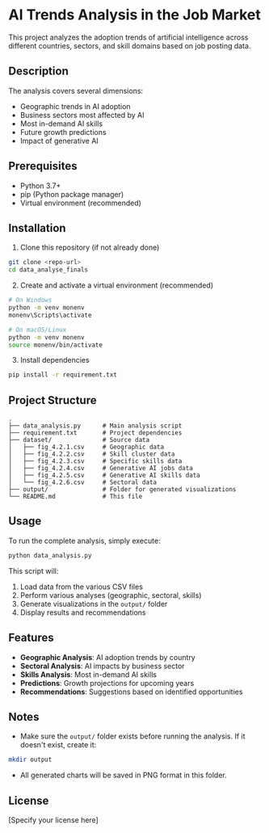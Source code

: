 # AI Trends Analysis in the Job Market

This project analyzes the adoption trends of artificial intelligence across different countries, sectors, and skill domains based on job posting data.

## Description

The analysis covers several dimensions:
- Geographic trends in AI adoption
- Business sectors most affected by AI
- Most in-demand AI skills
- Future growth predictions
- Impact of generative AI

## Prerequisites

- Python 3.7+
- pip (Python package manager)
- Virtual environment (recommended)

## Installation

1. Clone this repository (if not already done)

```bash
git clone <repo-url>
cd data_analyse_finals
```

2. Create and activate a virtual environment (recommended)

```bash
# On Windows
python -m venv monenv
monenv\Scripts\activate

# On macOS/Linux
python -m venv monenv
source monenv/bin/activate
```

3. Install dependencies

```bash
pip install -r requirement.txt
```

## Project Structure

```
.
├── data_analysis.py      # Main analysis script
├── requirement.txt       # Project dependencies
├── dataset/              # Source data
│   ├── fig_4.2.1.csv     # Geographic data
│   ├── fig_4.2.2.csv     # Skill cluster data
│   ├── fig_4.2.3.csv     # Specific skills data
│   ├── fig_4.2.4.csv     # Generative AI jobs data
│   ├── fig_4.2.5.csv     # Generative AI skills data
│   └── fig_4.2.6.csv     # Sectoral data
├── output/               # Folder for generated visualizations
└── README.md             # This file
```

## Usage

To run the complete analysis, simply execute:

```bash
python data_analysis.py
```

This script will:
1. Load data from the various CSV files
2. Perform various analyses (geographic, sectoral, skills)
3. Generate visualizations in the `output/` folder
4. Display results and recommendations

## Features

- **Geographic Analysis**: AI adoption trends by country
- **Sectoral Analysis**: AI impacts by business sector
- **Skills Analysis**: Most in-demand AI skills
- **Predictions**: Growth projections for upcoming years
- **Recommendations**: Suggestions based on identified opportunities

## Notes

- Make sure the `output/` folder exists before running the analysis. If it doesn't exist, create it:
```bash
mkdir output
```

- All generated charts will be saved in PNG format in this folder.

## License

[Specify your license here]
